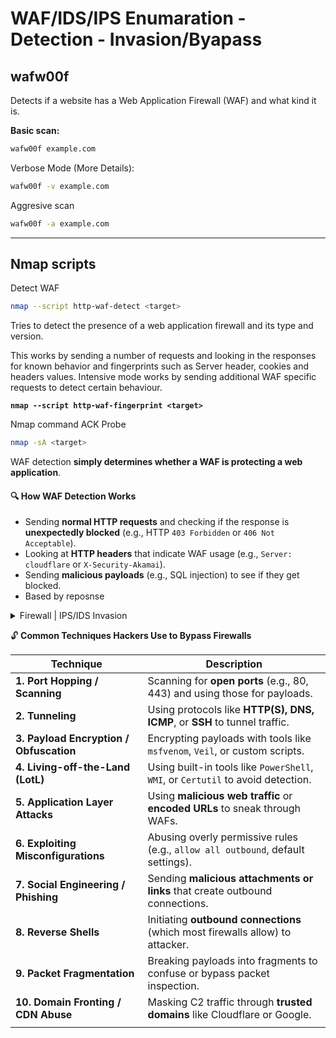 # WAF/IDS/IPS Enumaration - Detection - Invasion/Byapass

## wafw00f

Detects if a website has a Web Application Firewall (WAF) and what kind it is.

**Basic scan:**

```bash
wafw00f example.com
```

Verbose Mode (More Details):

```bash
wafw00f -v example.com
```

Aggresive scan

```bash
wafw00f -a example.com
```

***

## Nmap scripts

Detect WAF

```bash
nmap --script http-waf-detect <target>
```

Tries to detect the presence of a web application firewall and its type and version.

This works by sending a number of requests and looking in the responses for known behavior and fingerprints such as Server header, cookies and headers values. Intensive mode works by sending additional WAF specific requests to detect certain behaviour.

<pre class="language-bash"><code class="lang-bash"><strong>nmap --script http-waf-fingerprint &#x3C;target>
</strong></code></pre>

Nmap command ACK Probe

```bash
nmap -sA <target>
```

WAF detection **simply determines whether a WAF is protecting a web application**.

#### **🔍 How WAF Detection Works**

* Sending **normal HTTP requests** and checking if the response is **unexpectedly blocked** (e.g., HTTP `403 Forbidden` or `406 Not Acceptable`).
* Looking at **HTTP headers** that indicate WAF usage (e.g., `Server: cloudflare` or `X-Security-Akamai`).
* Sending **malicious payloads** (e.g., SQL injection) to see if they get blocked.
* Based by reposnse

<details>

<summary>Firewall | IPS/IDS Invasion</summary>

Inverse XMAS scan | Only Linux

```bash
nmap -sX $ipAddress
```

Fin scan  | Only Linux

```bash
nmap -sF $ipAddress
```

Null scan | Only Linux

```bash
nmap -sN $ipAddress
```

Scan Speed adjust

```bash
nmap -T0 -T1 -T2 -T3 -T4 -T5 $ipAddress
```

**Decoy Firewall Evasion**

• -D ‘’ip1 or ip1,ip2’’ or RND:’’number’’ (don’t scan all 65,535, only what you need) and going low and slow to evade IDS and SIEM traffic flow detections)

Packet Fragmentation to 8 bytes

```bash
nmap -f $ipaddress
```

</details>

🔓 **Common Techniques Hackers Use to Bypass Firewalls**

| **Technique**                           | **Description**                                                                  |
| --------------------------------------- | -------------------------------------------------------------------------------- |
| **1. Port Hopping / Scanning**          | Scanning for **open ports** (e.g., 80, 443) and using those for payloads.        |
| **2. Tunneling**                        | Using protocols like **HTTP(S), DNS, ICMP**, or **SSH** to tunnel traffic.       |
| **3. Payload Encryption / Obfuscation** | Encrypting payloads with tools like `msfvenom`, `Veil`, or custom scripts.       |
| **4. Living-off-the-Land (LotL)**       | Using built-in tools like `PowerShell`, `WMI`, or `Certutil` to avoid detection. |
| **5. Application Layer Attacks**        | Using **malicious web traffic** or **encoded URLs** to sneak through WAFs.       |
| **6. Exploiting Misconfigurations**     | Abusing overly permissive rules (e.g., `allow all outbound`, default settings).  |
| **7. Social Engineering / Phishing**    | Sending **malicious attachments or links** that create outbound connections.     |
| **8. Reverse Shells**                   | Initiating **outbound connections** (which most firewalls allow) to attacker.    |
| **9. Packet Fragmentation**             | Breaking payloads into fragments to confuse or bypass packet inspection.         |
| **10. Domain Fronting / CDN Abuse**     | Masking C2 traffic through **trusted domains** like Cloudflare or Google.        |
|                                         |                                                                                  |
